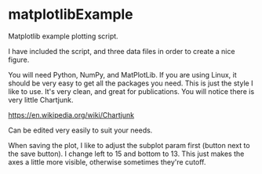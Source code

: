 # matplotlibExample
Matplotlib example plotting script. 

I have included the script, and three data files in order to create a nice figure.

You will need Python, NumPy, and MatPlotLib. If you are using Linux, it should be very easy to get all the packages you need. 
This is just the style I like to use. It's very clean, and great for publications. You will notice there is very little Chartjunk. 

https://en.wikipedia.org/wiki/Chartjunk

Can be edited very easily to suit your needs.

When saving the plot, I like to adjust the subplot param first (button next to the save button). I change left to 15 and bottom to 13. This just makes the axes a little more visible, otherwise sometimes they're cutoff.
